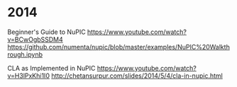 
# 2014

Beginner's Guide to NuPIC
https://www.youtube.com/watch?v=BCwOgbSSDM4
https://github.com/numenta/nupic/blob/master/examples/NuPIC%20Walkthrough.ipynb


CLA as Implemented in NuPIC
https://www.youtube.com/watch?v=H3lPxKhi1I0
http://chetansurpur.com/slides/2014/5/4/cla-in-nupic.html